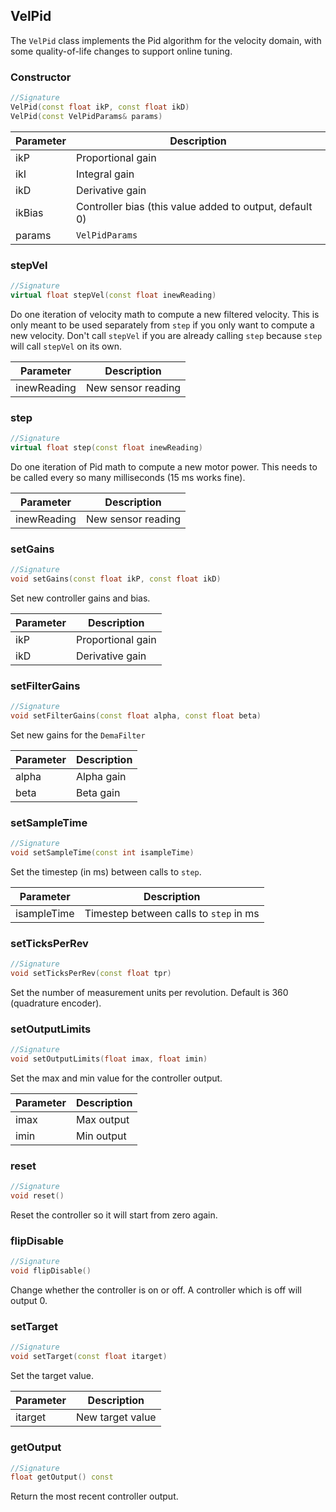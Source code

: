 ## VelPid

The `VelPid` class implements the Pid algorithm for the velocity domain, with some quality-of-life changes to support online tuning.

### Constructor

```c++
//Signature
VelPid(const float ikP, const float ikD)
VelPid(const VelPidParams& params)
```

Parameter | Description
----------|------------
ikP | Proportional gain
ikI | Integral gain
ikD | Derivative gain
ikBias | Controller bias (this value added to output, default 0)
params | `VelPidParams`

### stepVel

```c++
//Signature
virtual float stepVel(const float inewReading)
```

Do one iteration of velocity math to compute a new filtered velocity. This is only meant to be used separately from `step` if you only want to compute a new velocity. Don't call `stepVel` if you are already calling `step` because `step` will call `stepVel` on its own.

Parameter | Description
----------|------------
inewReading | New sensor reading

### step

```c++
//Signature
virtual float step(const float inewReading)
```

Do one iteration of Pid math to compute a new motor power. This needs to be called every so many milliseconds (15 ms works fine).

Parameter | Description
----------|------------
inewReading | New sensor reading

### setGains

```c++
//Signature
void setGains(const float ikP, const float ikD)
```

Set new controller gains and bias.

Parameter | Description
----------|------------
ikP | Proportional gain
ikD | Derivative gain

### setFilterGains

```c++
//Signature
void setFilterGains(const float alpha, const float beta)
```

Set new gains for the `DemaFilter`

Parameter | Description
----------|------------
alpha | Alpha gain
beta | Beta gain

### setSampleTime

```c++
//Signature
void setSampleTime(const int isampleTime)
```

Set the timestep (in ms) between calls to `step`.

Parameter | Description
----------|------------
isampleTime | Timestep between calls to `step` in ms

### setTicksPerRev

```c++
//Signature
void setTicksPerRev(const float tpr)
```

Set the number of measurement units per revolution. Default is 360 (quadrature encoder).

### setOutputLimits

```c++
//Signature
void setOutputLimits(float imax, float imin)
```

Set the max and min value for the controller output.

Parameter | Description
----------|------------
imax | Max output
imin | Min output

### reset

```c++
//Signature
void reset()
```

Reset the controller so it will start from zero again.

### flipDisable

```c++
//Signature
void flipDisable()
```

Change whether the controller is on or off. A controller which is off will output 0.

### setTarget

```c++
//Signature
void setTarget(const float itarget)
```

Set the target value.

Parameter | Description
----------|------------
itarget | New target value

### getOutput

```c++
//Signature
float getOutput() const
```

Return the most recent controller output.
